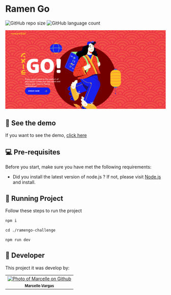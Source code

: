 # Ramen Go

![GitHub repo size](https://img.shields.io/github/repo-size/marcellevargas/ramengo-challenge?style=for-the-badge)
![GitHub language count](https://img.shields.io/github/languages/count/marcellevargas/ramengo-challenge?style=for-the-badge)

<div style="text-align:center;">
    <img src="ramengo-capture.png" alt="Ramen Go App Screenshot" width="700px">
</div>

## 🍜 See the demo
If you want to see the demo, [click here](https://ramengo-challenge.vercel.app/)

## 💻 Pre-requisites

Before you start, make sure you have met the following requirements:

- Did you install the latest version of node.js ?
If not, please visit [Node.js](https://nodejs.org/en/download/package-manager/current) and install.

## 🚀 Running Project

Follow these steps to run the project

```
npm i
```
```
cd ./ramengo-challenge
```
```
npm run dev
```

## 🤝 Developer

This project it was develop by:

<table>
  <tr>
    <td align="center">
      <a href="https://github.com/marcellevargas" title="check my github">
        <img src="https://avatars.githubusercontent.com/u/37669732?v=4" width="100px;" alt="Photo of Marcelle on Github"/><br>
        <sub>
          <b>Marcelle Vargas</b>
        </sub>
      </a>
    </td>
  </tr>
</table>